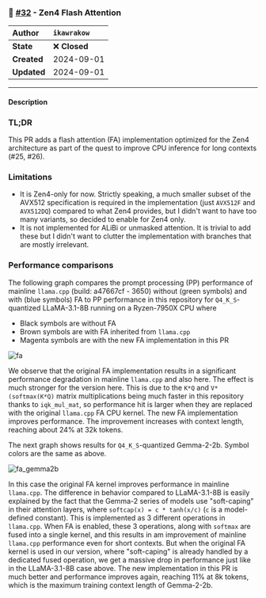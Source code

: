 ### 🔀 [#32](https://github.com/ikawrakow/ik_llama.cpp/pull/32) - Zen4 Flash Attention

| **Author** | `ikawrakow` |
| :--- | :--- |
| **State** | ❌ **Closed** |
| **Created** | 2024-09-01 |
| **Updated** | 2024-09-01 |

---

#### Description

### TL;DR

This PR adds a flash attention (FA) implementation optimized for the Zen4 architecture as part of the quest to improve CPU inference for long contexts (#25, #26).

### Limitations

* It is Zen4-only for now. Strictly speaking, a much smaller subset of the AVX512 specification is required in the implementation (just `AVX512F` and `AVX512DQ`) compared to what Zen4 provides, but I didn't want to have too many variants, so decided to enable for Zen4 only.
* It is not implemented for ALiBi or unmasked attention. It is trivial to add these but I didn't want to clutter the implementation with branches that are mostly irrelevant. 

### Performance comparisons

The following graph compares the prompt processing (PP) performance of mainline `llama.cpp` (build: a47667cf - 3650) without (green symbols) and with (blue symbols) FA to PP performance in this repository for `Q4_K_S`-quantized LLaMA-3.1-8B running on a Ryzen-7950X CPU where
* Black symbols are without FA
* Brown symbols are with FA inherited from `llama.cpp`
* Magenta symbols are with the new FA implementation in this PR

![fa](https://github.com/user-attachments/assets/57078b91-cdcf-45b8-ba41-eee97774bc56)

We observe that the original FA implementation results in a significant performance degradation in mainline `llama.cpp` and also here. The effect is much stronger for the version here. This is due to the `K*Q` and `V*(softmax(K*Q)` matrix multiplications being much faster in this repository thanks to `iqk_mul_mat`, so performance hit is larger when they are replaced with the original `llama.cpp` FA CPU kernel. The new FA implementation improves performance. The improvement increases with context length, reaching about 24% at 32k tokens.

The next graph shows results for `Q4_K_S`-quantized Gemma-2-2b. Symbol colors are the same as above.

![fa_gemma2b](https://github.com/user-attachments/assets/8206ee28-02a0-43b6-be67-f9ea03378eb3)

In this case the original FA kernel improves performance in mainline `llama.cpp`. The difference in behavior compared to LLaMA-3.1-8B is easily explained by the fact that the Gemma-2 series of models use "soft-caping" in their attention layers, where `softcap(x) = c * tanh(x/c)` (`c` is a model-defined constant). This is implemented as 3 different operations in `llama.cpp`. When FA is enabled, these 3 operations, along with `softmax` are fused into a single kernel, and this results in am improvement of mainline `llama.cpp` performance even for short contexts. But when the original FA kernel is used in our version, where "soft-caping" is already handled by a dedicated fused operation, we get a massive drop in performance just like in the LLaMA-3.1-8B case above. The new implementation in this PR is much better and performance improves again, reaching 11% at 8k tokens, which is the maximum training context length of Gemma-2-2b.